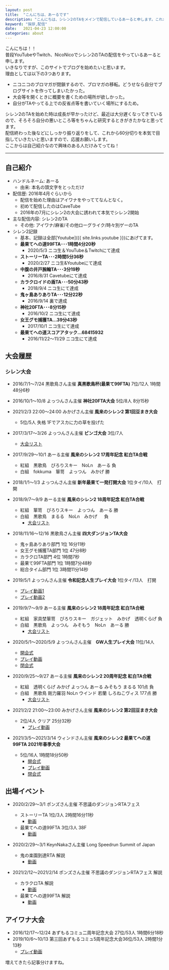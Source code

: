 ```yaml
---
layout: post
title:  "こんにちは、あーるです"
description: "こんにちは、シレン2のTAをメインで配信しているあーると申します。これからブログでTAに関する知識等をきょうゆうしていきます。"
keyword: "挨拶,配信"
date:   2021-04-23 12:00:00
categories: about
---
```


こんにちは！！  
普段YouTubeやTwitch、NicoNicoでシレン2のTAの配信をやっているあーると申します。  
いきなりですが、このサイトでブログを始めたいと思います。  
理由としては以下の3つあります。

- ニコニコのブロマガが閉鎖するので、ブロマガの移転。どうせなら自分でブログサイトを作ってしまいたかった。
- 大会等を開くときに概要を書くための場所が欲しかった。
- 自分がTAやってる上での反省点等を書いていく場所にするため。

シレン2のTAを始めた時は成長が早かったけど、最近は大分遅くなってきているので、そろそろ自分の悪いところ等をちゃんと研究するときがきたかなと思ってます。  
配信終わった後などにしっかり振り返りをして、これから60分切りを本気で目指していきたいと思いますので、応援お願いします。  
ここからは自己紹介なので興味のある人だけみてってね！

---
## 自己紹介

- ハンドルネーム: あーる
  - 由来: 本名の頭文字をとっただけ
- 配信歴: 2016年4月ぐらいから
  - 配信を始めた理由はアイワナをやっててなんとなく。
  - 初めて配信したのはCaveTube
  - 2016年の7月にシレン2の大会に誘われて本気でシレン2開始
- 主な配信内容: シレン2のTA
  - その他: アイワナ/麻雀/その他ローグライク/時々別ゲーのTA
- シレン2記録
  - 基本、記録は全部[Youtube]({{ site.links.youtube }})にあげてます。
  - **最果てへの道99FTA･･･1時間4分20秒**
    - 2020/5/3 ニコ生＆YouTube＆Twitchにて達成
  - **ストーリーTA･･･2時間5分36秒**
    - 2020/2/27 ニコ生&Youtubeにて達成
  - **中腹の井戸腕輪TA･･･3分19秒**
    - 2016/8/31 Cavetubeにて達成
  - **カラクロイドの盾TA･･･50分43秒**
    - 2018/9/4 ニコ生にて達成
  - **鬼ヶ島ありありTA･･･12分22秒**
    - 2016/9/14 裏で達成
  - **神社20FTA･･･8分15秒**
    - 2016/10/2 ニコ生にて達成
  - **女王グモ捕獲TA…39分43秒**
    - 2017/10/1 ニコ生にて達成
  - **最果てへの道スコアアタック…68415932**
    - 2016/11/22～11/29 ニコ生にて達成


## 大会履歴

### シレン大会
  - 2016/7/1～7/24 黒歌鳥さん主催 **真黒歌鳥杯(最果て99FTA)** 7位/12人 1時間48分6秒

  - 2016/10/1～10/8 よっつんさん主催 **神社20FTA大会** 5位/8人 8分15秒

  - 2021/2/3 22:00～24:00 みかげさん主催 **風来のシレン2 第1回豆まき大会**
    - 5位/5人 失格 1Fでアスカに力の草を投げた

  - 2017/3/17～3/26 よっつんさん主催 **ビンゴ大会** 3位/7人
    - [大会リスト](https://www.youtube.com/playlist?list=PLuAWvOd_Y0c9-lkBknupx3C5FXnTpj6wk)

  - 2017/9/29～10/1 あーる主催 **風来のシレン2 17周年記念 紅白TA合戦**
    - 紅組　黒歌鳥　ぴろりスキー　NoLn　あーる 負
    - 白組　fokkuma　箪笥　よっつん　みかげ 勝

  - 2018/1/1～1/3 よっつんさん主催 **新年最果て一発打開大会** 1位タイ/10人　打開

  - 2018/9/7～9/9 あーる主催 **風来のシレン2 18周年記念 紅白TA合戦**
    - 紅組　箪笥　ぴろりスキー　よっつん　あーる 勝
    - 白組　黒歌鳥　まるる　NoLn　みかげ 　 負
      - [大会リスト](https://www.youtube.com/playlist?list=PLuAWvOd_Y0c_WApu4sHce3cnwKHWI-IKG)

  - 2018/11/16～12/16 黒歌鳥さん主催 **四大ダンジョンTA大会**
    - 鬼ヶ島ありあり部門 1位 16分11秒
    - 女王グモ捕獲TA部門 1位 47分8秒
    - カラクロTA部門 4位 1時間7秒
    - 最果て99FTA部門 1位 1時間7分48秒
    - 総合タイム部門 1位 3時間11分14秒

  - 2019/5/1 よっつんさん主催 **令和記念人生プレイ大会** 1位タイ/13人　打開
    - [プレイ動画1](https://www.youtube.com/watch?v=Z1z_vG8ScMs)
    - [プレイ動画2](https://www.youtube.com/watch?v=vJnFfH8vKc4)

  - 2019/9/7～9/9 あーる主催 **風来のシレン2 18周年記念 紅白TA合戦**
    - 紅組　家具埜箪笥　ぴろりスキー　ガジェット　みかげ　透明くらげ 負
    - 白組　黒歌鳥　よっつん　みそもう　NoLn　あーる 勝
      - [大会リスト](https://www.youtube.com/playlist?list=PLuAWvOd_Y0c9dLZLO8Odiqk48owsbV_de)

  - 2020/5/1～2020/5/9 よっつんさん主催　**GW人生プレイ大会** 11位/14人
    - [開会式](https://www.youtube.com/watch?v=t199kBIy86M)
    - [プレイ動画](https://www.youtube.com/watch?v=aWWI10c-V2k)
    - [閉会式](https://www.youtube.com/watch?v=lA7g9xn2PKc)

  - 2020/9/25～9/27 あーる主催 **風来のシレン2 20周年記念 紅白TA合戦**
    - 紅組　透明くらげ みかげ よっつん あーる みそもう まるる 101点 負
    - 白組　黒歌鳥 剛力羅羽 NoLn ウインド 若蘭 しろねこヴィス 177点 勝
      - [大会リスト](https://www.youtube.com/playlist?list=PLuAWvOd_Y0c-WSVoaLKDg6PizzUWmcUiT)

  - 2021/2/2 21:00～23:00 みかげさん主催 **風来のシレン2 第2回豆まき大会**
    - 2位/4人 クリア 25分32秒
      - [プレイ動画](https://www.youtube.com/watch?v=ph1A2_qNjgA)

  - 2021/3/5～2021/3/14 ウィンドさん主催 **風来のシレン2 最果てへの道99FTA 2021年春季大会**
    - 5位/16人 1時間18分50秒
      - [開会式](https://www.youtube.com/watch?v=OCt1CMQ4UDo)
      - [プレイ動画](https://www.youtube.com/watch?v=ph1A2_qNjgA)
      - [閉会式](https://www.youtube.com/watch?v=Dj5LwB2Z_Wc)

## 出場イベント
  - 2020/2/29～3/1 ポンズさん主催 不思議のダンジョンRTAフェス
    - ストーリーTA 1位/3人 2時間16分11秒
      - [動画](https://www.youtube.com/watch?v=ffaJGEVE7so)
    - 最果てへの道99FTA 3位/3人 38F
      - [動画](https://www.youtube.com/watch?v=QjzRJ4x2HIA)

  - 2020/2/29～3/1 KeynNakaさん主催 Long Speedrun Summit of Japan
    - 鬼の楽園到達RTA 解説
      - [動画](https://www.youtube.com/watch?v=TWT695JwQHw)

  - 2021/2/12～2021/2/14 ポンズさん主催 不思議のダンジョンRTAフェス 解説
    - カラクロTA 解説
      - [動画](https://www.youtube.com/watch?v=zg7vj4aRmNY)
    - 最果てへの道99FTA 解説
      - [動画](https://www.youtube.com/watch?v=DmijAJjZASY)

## アイワナ大会
  - 2016/12/17～12/24 あずもるコミュ二周年記念大会 27位/53人 1時間6分18秒
  - 2019/10/6～10/13 第三回あずもるコミュ5周年記念大会36位/53人 2時間1分13秒
    - [プレイ動画](https://www.youtube.com/watch?v=Zv-OWur0k54)

増えてきたら記事分けますね。
